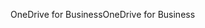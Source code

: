 <span data-ttu-id="a56e9-101">OneDrive for Business</span><span class="sxs-lookup"><span data-stu-id="a56e9-101">OneDrive for Business</span></span>